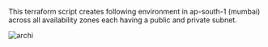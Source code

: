 This terraform script creates following environment in ap-south-1 (mumbai) across all availability zones each having a public and private subnet.

![archi](https://user-images.githubusercontent.com/112432267/214009415-cfbef8fe-b727-4ff3-8344-a085194cf707.png)
